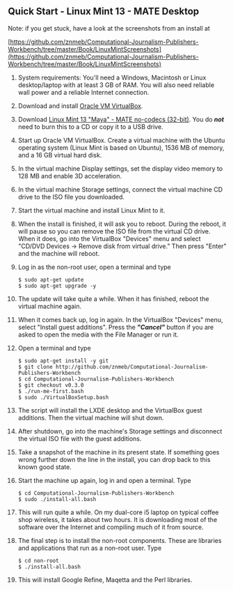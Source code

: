 ## Quick Start - Linux Mint 13 - MATE Desktop

Note: if you get stuck, have a look at the screenshots from an install at

[https://github.com/znmeb/Computational-Journalism-Publishers-Workbench/tree/master/Book/LinuxMintScreenshots](https://github.com/znmeb/Computational-Journalism-Publishers-Workbench/tree/master/Book/LinuxMintScreenshots)

1. System requirements: You'll need a Windows, Macintosh or Linux desktop/laptop with at least 3 GB of RAM. You will also need reliable wall power and a reliable Internet connection.
1. Download and install [Oracle VM VirtualBox](https://www.virtualbox.org/wiki/Downloads).
1. Download [Linux Mint 13 "Maya" - MATE no-codecs (32-bit)](http://www.linuxmint.com/edition.php?id=109). You do ***not*** need to burn this to a CD or copy it to a USB drive.
1. Start up Oracle VM VirtualBox. Create a virtual machine with the Ubuntu operating system (Linux Mint is based on Ubuntu), 1536 MB of memory, and a 16 GB virtual hard disk.
1. In the virtual machine Display settings, set the display video memory to 128 MB and enable 3D acceleration.
1. In the virtual machine Storage settings, connect the virtual machine CD drive to the ISO file you downloaded.
1. Start the virtual machine and install Linux Mint to it.
1. When the install is finished, it will ask you to reboot. During the reboot, it will pause so you can remove the ISO file from the virtual CD drive. When it does, go into the VirtualBox "Devices" menu and select "CD/DVD Devices -> Remove disk from virtual drive." Then press "Enter" and the machine will reboot.
1. Log in as the non-root user, open a terminal and type

    ```
    $ sudo apt-get update
    $ sudo apt-get upgrade -y
    ```
1. The update will take quite a while. When it has finished, reboot the virtual machine again.
1. When it comes back up, log in again. In the VirtualBox "Devices" menu, select "Install guest additions". Press the ***"Cancel"*** button if you are asked to open the media with the File Manager or run it.
1. Open a terminal and type

    ```
    $ sudo apt-get install -y git
    $ git clone http://github.com/znmeb/Computational-Journalism-Publishers-Workbench  
    $ cd Computational-Journalism-Publishers-Workbench  
    $ git checkout v0.3.0
    $ ./run-me-first.bash  
    $ sudo ./VirtualBoxSetup.bash
    ```
1. The script will install the LXDE desktop and the VirtualBox guest additions. Then the virtual machine will shut down.
1. After shutdown, go into the machine's Storage settings and disconnect the virtual ISO file with the guest additions.
1. Take a snapshot of the machine in its present state. If something goes wrong further down the line in the install, you can drop back to this known good state.
1. Start the machine up again, log in and open a terminal. Type

    ```
    $ cd Computational-Journalism-Publishers-Workbench  
    $ sudo ./install-all.bash  
    ```
1. This will run quite a while. On my dual-core i5 laptop on typical coffee shop wireless, it takes about two hours. It is downloading most of the software over the Internet and compiling much of it from source.
1. The final step is to install the non-root components. These are libraries and applications that run as a non-root user. Type

    ```
    $ cd non-root
    $ ./install-all.bash
    ```
1. This will install Google Refine, Maqetta and the Perl libraries.
